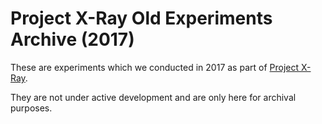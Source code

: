 # Project X-Ray Old Experiments Archive (2017)

These are experiments which we conducted in 2017 as part of [Project X-Ray](https://github.com/SymbiFlow/prjxray).

They are not under active development and are only here for archival purposes.
